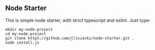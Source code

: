 ## Node Starter

This is simple node starter, with strict typescript and eslint.
Just type:

```
mkdir my-node-project
cd my-node-project
git clone https://github.com/jlisiecki/node-starter.git .
node install.js
```
